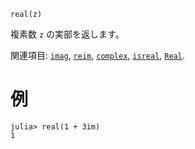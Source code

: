 ```
real(z)
```

複素数 `z` の実部を返します。

関連項目: [`imag`](@ref), [`reim`](@ref), [`complex`](@ref), [`isreal`](@ref), [`Real`](@ref).

# 例

```jldoctest
julia> real(1 + 3im)
1
```
